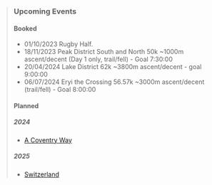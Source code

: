 
> ### Upcoming Events
>
> #### Booked
>
> - 01/10/2023 Rugby Half.
> - 18/11/2023 Peak District South and North 50k ~1000m ascent/decent (Day 1 only, trail/fell) - Goal 7:30:00
> - 20/04/2024 Lake District 62k ~3800m ascent/decent - goal 9:00:00
> - 06/07/2024 Eryi the Crossing 56.57k ~3000m ascent/decent (trail/fell) - Goal 8:00:00
>
> #### Planned
>
> ##### 2024
>
> - [A Coventry Way](https://www.acoventryway.org.uk/challenge/)
>
> ##### 2025
>
> - [Switzerland](https://www.jungfrau-marathon.ch/en/Course.html)
